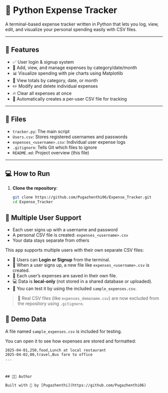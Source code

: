 # 🧾 Python Expense Tracker

A terminal-based expense tracker written in Python that lets you log, view, edit, and visualize your personal spending easily with CSV files.

---

## 🚀 Features

- ✅ User login & signup system
- 💸 Add, view, and manage expenses by category/date/month
- 📊 Visualize spending with pie charts using Matplotlib
- 🧮 View totals by category, date, or month
- ✏️ Modify and delete individual expenses
- 🔥 Clear all expenses at once
- 📁 Automatically creates a per-user CSV file for tracking

---

## 📂 Files

- `tracker.py`: The main script
- `Users.csv`: Stores registered usernames and passwords
- `expenses_<username>.csv`: Individual user expense logs
- `.gitignore`: Tells Git which files to ignore
- `README.md`: Project overview (this file)

---

## 💻 How to Run

1. **Clone the repository**:

   ```bash
   git clone https://github.com/Pugazhenthi06/Expense_Tracker.git
   cd Expense_Tracker

 ## 👥 Multiple User Support

- Each user signs up with a username and password
- A personal CSV file is created: `expenses_<username>.csv`
- Your data stays separate from others

This app supports multiple users with their own separate CSV files:

- 🔐 Users can **Login or Signup** from the terminal.
- 📁 When a user signs up, a new file like `expenses_<username>.csv` is created.
- 🧾 Each user’s expenses are saved in their own file.
- 💻 Data is **local-only** (not stored in a shared database or uploaded).
- 🧪 You can test it by using the included `sample_expenses.csv`.

> 📌 Real CSV files (like `expenses_demoname.csv`) are now excluded from the repository using `.gitignore`.

## 🧪 Demo Data

A file named `sample_expenses.csv` is included for testing.

You can open it to see how expenses are stored and formatted:
```csv
2025-04-01,250,food,Lunch at local restaurant
2025-04-02,80,travel,Bus fare to office
...



## 👨‍💻 Author

Built with 💚 by [Pugazhenthi](https://github.com/Pugazhenthi06)
